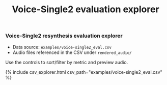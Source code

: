 ﻿---
layout: default
title: Voice-Single2 evaluation explorer
permalink: /examples/voice-single2_eval.html
---

### Voice-Single2 resynthesis evaluation explorer

- Data source: `examples/voice-single2_eval.csv`
- Audio files referenced in the CSV under `rendered_audio/`

Use the controls to sort/filter by metric and preview audio.

{% include csv_explorer.html csv_path="examples/voice-single2_eval.csv" %}



